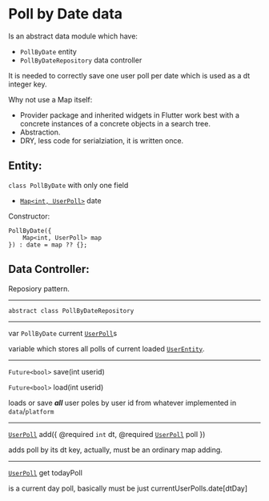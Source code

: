 # Poll by Date data

Is an abstract data module which have:
- `PollByDate` entity
- `PollByDateRepository` data controller

It is needed to correctly save one user poll per date which is used as a dt integer key.

Why not use a Map itself:
- Provider package and inherited widgets in Flutter work best with a concrete instances of a concrete objects in a search tree.
- Abstraction.
- DRY, less code for serialziation, it is written once.

## Entity:

`class PollByDate` with only one field
- [`Map<int, UserPoll>`](https://github.com/rimmer/my_prophet/tree/master/packages/data/abstract/userpoll/README.md) date

Constructor:
```
PollByDate({
    Map<int, UserPoll> map
}) : date = map ?? {};
```

## Data Controller:

Reposiory pattern.

---

`abstract class PollByDateRepository`

---

var `PollByDate` current [`UserPoll`](https://github.com/rimmer/my_prophet/tree/master/packages/data/abstract/userpoll/README.md)s

variable which stores all polls of current loaded [`UserEntity`](https://github.com/rimmer/my_prophet/tree/master/packages/data/abstract/users_repository/README.md#user-entity).


--- 
`Future<bool>` save(int userid)

`Future<bool>` load(int userid)

loads or save ***all*** user poles by user id from whatever implemented in `data`/`platform`

---

[`UserPoll`](https://github.com/rimmer/my_prophet/tree/master/packages/data/abstract/userpoll/README.md) add({
    @required `int` dt, 
    @required [`UserPoll`](https://github.com/rimmer/my_prophet/tree/master/packages/data/abstract/userpoll/README.md) poll
})

adds poll by its dt key, actually, must be an ordinary map adding.

--- 

[`UserPoll`](https://github.com/rimmer/my_prophet/tree/master/packages/data/abstract/userpoll/README.md) get todayPoll

is a current day poll, basically must be just currentUserPolls.date[dtDay]